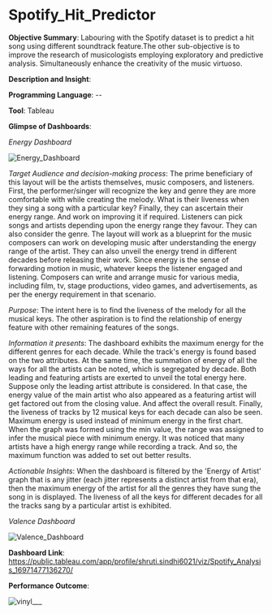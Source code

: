 # Spotify_Hit_Predictor
**Objective Summary**: Labouring with the Spotify dataset is to predict a hit song using different soundtrack feature.The other sub-objective is to improve the research of musicologists employing exploratory and predictive analysis. Simultaneously enhance the creativity of the music virtuoso. 


**Description and Insight**:


**Programming Language**:  --


**Tool**: Tableau


**Glimpse of Dashboards**:

*Energy Dashboard*

![Energy_Dashboard](https://github.com/user-attachments/assets/09698702-a481-4ab4-90e3-d2079b80242d)


*Target Audience and decision-making process*: The prime beneficiary of this layout will be the artists themselves, music composers, and listeners. First, the performer/singer will recognize the key and genre they are more comfortable with while creating the melody. What is their liveness when they sing a song with a particular key? Finally, they can ascertain their energy range. And work on improving it if required. Listeners can pick songs and artists depending upon the energy range they favour. They can also consider the genre. The layout will work as a blueprint for the music composers can work on developing music after understanding the energy range of the artist. They 
can also unveil the energy trend in different decades before releasing their work. Since energy is the sense of forwarding motion in music, whatever keeps the listener engaged and listening. Composers can write and arrange music for various media, including film, tv, stage 
productions, video games, and advertisements, as per the energy requirement in that scenario. 


*Purpose*: The intent here is to find the liveness of the melody for all the musical keys. The other aspiration is to find the relationship of energy feature with other remaining features of the songs. 


*Information it presents*: The dashboard exhibits the maximum energy for the different genres for each decade. While the track's energy is found based on the two attributes. At the same time, the summation of energy of all the ways for all the artists can be noted, which is segregated by decade. Both leading and featuring artists are exerted to unveil the total energy here. Suppose only the leading artist attribute is considered. In that case, the energy value of the main artist who also appeared as a featuring artist will get factored out from the closing value. And affect the overall result. Finally, the liveness of tracks by 12 musical keys for each decade can also be seen. Maximum energy is used instead of minimum energy in the first chart. When the graph was formed using the min value, the range was assigned to infer the musical piece with minimum energy. It was noticed that many artists have a high energy range while recording a track. And so, the maximum function was added to set out better results. 


*Actionable Insights*: When the dashboard is filtered by the 'Energy of Artist' graph that is any jitter (each jitter represents a distinct artist from that era), then the maximum energy of the artist for all the genres they have sung the song in is displayed. The liveness of all the keys for different decades for all the tracks sang by a particular artist is exhibited. 



*Valence Dashboard*

![Valence_Dashboard](https://github.com/user-attachments/assets/23a9fe95-71e7-40c1-a776-6afbc7ce4a2c)




**Dashboard Link**: https://public.tableau.com/app/profile/shruti.sindhi6021/viz/Spotify_Analysis_16971477136270/


**Performance Outcome**:


![vinyl___](https://github.com/user-attachments/assets/408fd118-fe26-47bd-bf24-5700c4ad6b78)
